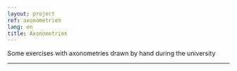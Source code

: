 ```yaml
---
layout: project
ref: axonometries
lang: en
title: Axonometries
---
```


Some exercises with axonometries drawn by hand during the university



---

